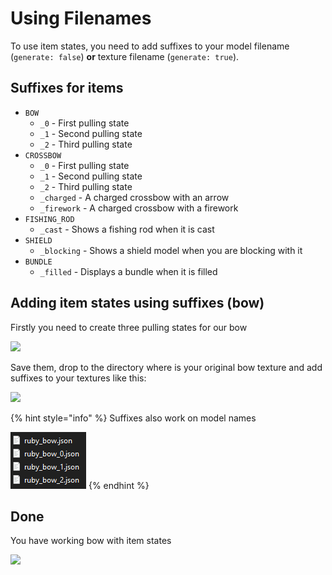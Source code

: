 # Using Filenames

To use item states, you need to add suffixes to your model filename (`generate: false`) **or** texture filename (`generate: true`).

## Suffixes for items

* `BOW`
  * `_0` - First pulling state
  * `_1` - Second pulling state
  * `_2` - Third pulling state
* `CROSSBOW`
  * `_0` - First pulling state
  * `_1` - Second pulling state
  * `_2` - Third pulling state
  * `_charged` - A charged crossbow with an arrow
  * `_firework` - A charged crossbow with a firework
* `FISHING_ROD`
  * `_cast` - Shows a fishing rod when it is cast
* `SHIELD`
  * `_blocking` - Shows a shield model when you are blocking with it
* `BUNDLE`
  * `_filled` - Displays a bundle when it is filled

## Adding item states using suffixes (bow)

Firstly you need to create three pulling states for our bow

![](../../../.gitbook/assets/bow\_pulling\_states.gif)

Save them, drop to the directory where is your original bow texture and add suffixes to your textures like this:

![](../../../.gitbook/assets/bow\_suffixes\_textures.png)

{% hint style="info" %}
Suffixes also work on model names

<img src="../../../.gitbook/assets/bow_suffixes_models.png" alt="" data-size="original">
{% endhint %}

## Done

You have working bow with item states

![](../../../.gitbook/assets/bow\_with\_item\_states.gif)
